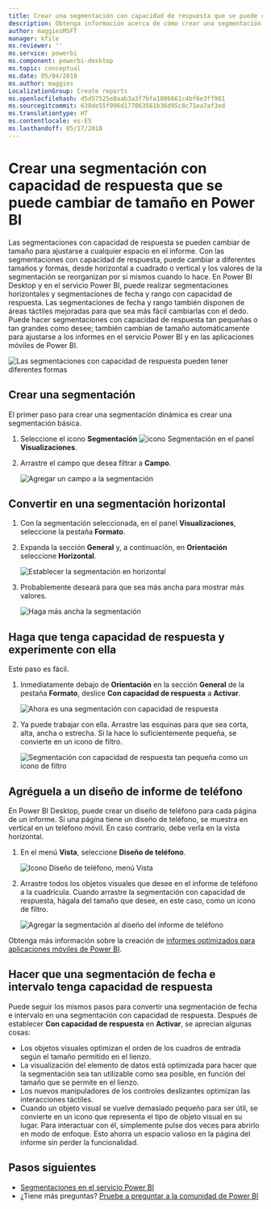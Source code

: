 ```yaml
---
title: Crear una segmentación con capacidad de respuesta que se puede cambiar de tamaño en Power BI
description: Obtenga información acerca de cómo crear una segmentación con capacidad de respuesta que se puede cambiar de tamaño para ajustarse a su informe
author: maggiesMSFT
manager: kfile
ms.reviewer: ''
ms.service: powerbi
ms.component: powerbi-desktop
ms.topic: conceptual
ms.date: 05/04/2018
ms.author: maggies
LocalizationGroup: Create reports
ms.openlocfilehash: d5d57525e8aab3a3f7bfa1806661c4bf6e3ff981
ms.sourcegitcommit: 638de55f996d177063561b36d95c8c71ea7af3ed
ms.translationtype: HT
ms.contentlocale: es-ES
ms.lasthandoff: 05/17/2018
---
```

# <a name="create-a-responsive-slicer-you-can-resize-in-power-bi"></a>Crear una segmentación con capacidad de respuesta que se puede cambiar de tamaño en Power BI

Las segmentaciones con capacidad de respuesta se pueden cambiar de tamaño para ajustarse a cualquier espacio en el informe. Con las segmentaciones con capacidad de respuesta, puede cambiar a diferentes tamaños y formas, desde horizontal a cuadrado o vertical y los valores de la segmentación se reorganizan por sí mismos cuando lo hace. En Power BI Desktop y en el servicio Power BI, puede realizar segmentaciones horizontales y segmentaciones de fecha y rango con capacidad de respuesta. Las segmentaciones de fecha y rango también disponen de áreas táctiles mejoradas para que sea más fácil cambiarlas con el dedo. Puede hacer segmentaciones con capacidad de respuesta tan pequeñas o tan grandes como desee; también cambian de tamaño automáticamente para ajustarse a los informes en el servicio Power BI y en las aplicaciones móviles de Power BI. 

![Las segmentaciones con capacidad de respuesta pueden tener diferentes formas](media/power-bi-slicer-filter-responsive/power-bi-slicer-filter-responsive-0-slicer.gif)

## <a name="create-a-slicer"></a>Crear una segmentación

El primer paso para crear una segmentación dinámica es crear una segmentación básica. 

1. Seleccione el icono **Segmentación** ![icono Segmentación](media/power-bi-slicer-filter-responsive/power-bi-slicer-filter-responsive-0-slicer-icon.png) en el panel **Visualizaciones**.
2. Arrastre el campo que desea filtrar a **Campo**.

    ![Agregar un campo a la segmentación](media/power-bi-slicer-filter-responsive/power-bi-slicer-filter-responsive-1-create.png)

## <a name="convert-to-a-horizontal-slicer"></a>Convertir en una segmentación horizontal

1. Con la segmentación seleccionada, en el panel **Visualizaciones**, seleccione la pestaña **Formato**.
2. Expanda la sección **General** y, a continuación, en **Orientación** seleccione **Horizontal**.

    ![Establecer la segmentación en horizontal](media/power-bi-slicer-filter-responsive/power-bi-slicer-filter-responsive-2-horizontal.png) 

1.  Probablemente deseará para que sea más ancha para mostrar más valores.

     ![Haga más ancha la segmentación](media/power-bi-slicer-filter-responsive/power-bi-slicer-filter-responsive-3-wider.png)

## <a name="make-it-responsive-and-experiment-with-it"></a>Haga que tenga capacidad de respuesta y experimente con ella

Este paso es fácil. 

1. Inmediatamente debajo de **Orientación** en la sección **General** de la pestaña **Formato**, deslice **Con capacidad de respuesta** a **Activar**.  

    ![Ahora es una segmentación con capacidad de respuesta](media/power-bi-slicer-filter-responsive/power-bi-slicer-filter-responsive-4-responsive-on.png)

1. Ya puede trabajar con ella. Arrastre las esquinas para que sea corta, alta, ancha o estrecha. Si la hace lo suficientemente pequeña, se convierte en un icono de filtro.

    ![Segmentación con capacidad de respuesta tan pequeña como un icono de filtro](media/power-bi-slicer-filter-responsive/power-bi-slicer-filter-responsive-5-mini-icon.png)

## <a name="add-it-to-a-phone-report-layout"></a>Agréguela a un diseño de informe de teléfono

En Power BI Desktop, puede crear un diseño de teléfono para cada página de un informe. Si una página tiene un diseño de teléfono, se muestra en vertical en un teléfono móvil. En caso contrario, debe verla en la vista horizontal. 

1. En el menú **Vista**, seleccione **Diseño de teléfono**.

     ![Icono Diseño de teléfono, menú Vista](media/power-bi-slicer-filter-responsive/power-bi-slicer-filter-responsive-6-phone-layout-button.png)
    
1. Arrastre todos los objetos visuales que desee en el informe de teléfono a la cuadrícula. Cuando arrastre la segmentación con capacidad de respuesta, hágala del tamaño que desee, en este caso, como un icono de filtro.

    ![Agregar la segmentación al diseño del informe de teléfono](media/power-bi-slicer-filter-responsive/power-bi-slicer-filter-responsive-7-phone-slicer-icon.png)

Obtenga más información sobre la creación de [informes optimizados para aplicaciones móviles de Power BI](desktop-create-phone-report.md).

## <a name="make-a-time-or-range-slicer-responsive"></a>Hacer que una segmentación de fecha e intervalo tenga capacidad de respuesta

Puede seguir los mismos pasos para convertir una segmentación de fecha e intervalo en una segmentación con capacidad de respuesta. Después de establecer **Con capacidad de respuesta** en **Activar**, se aprecian algunas cosas:

- Los objetos visuales optimizan el orden de los cuadros de entrada según el tamaño permitido en el lienzo. 
- La visualización del elemento de datos está optimizada para hacer que la segmentación sea tan utilizable como sea posible, en función del tamaño que se permite en el lienzo. 
- Los nuevos manipuladores de los controles deslizantes optimizan las interacciones táctiles. 
- Cuando un objeto visual se vuelve demasiado pequeño para ser útil, se convierte en un icono que representa el tipo de objeto visual en su lugar. Para interactuar con él, simplemente pulse dos veces para abrirlo en modo de enfoque. Esto ahorra un espacio valioso en la página del informe sin perder la funcionalidad.

## <a name="next-steps"></a>Pasos siguientes

- [Segmentaciones en el servicio Power BI](power-bi-visualization-slicers.md)
- ¿Tiene más preguntas? [Pruebe a preguntar a la comunidad de Power BI](http://community.powerbi.com/)